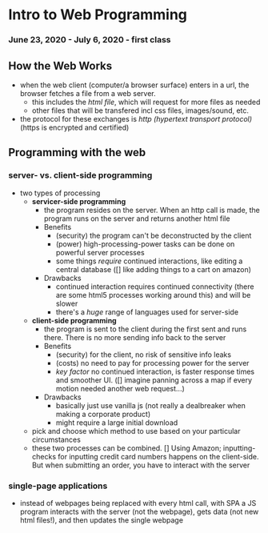 # Intro to Web Programming
### June 23, 2020 - July 6, 2020 - first class

## How the Web Works
- when the web client (computer/a browser surface) enters in a url, the browser fetches a file from a web server.
	- this includes the *html file*, which will request for more files as needed
	- other files that will be transfered incl css files, images/sound, etc.
- the protocol for these exchanges is *http (hypertext transport protocol)* (https is encrypted and certified)


## Programming with the web

### server- vs. client-side programming
- two types of processing
	- **servicer-side programming**
		- the program resides on the server. When an http call is made, the program runs on the server and returns another html file
		- Benefits
			- (security) the program can't be deconstructed by the client
			- (power) high-processing-power tasks can be done on powerful server processes
			- some things *require* continued interactions, like editing a central database ([] like adding things to a cart on amazon)
		- Drawbacks
			- continued interaction requires continued connectivity (there are some html5 processes working around this) and will be slower
			- there's a *huge* range of languages used for server-side  
	- **client-side programming**
		- the program is sent to the client during the first sent and runs there. There is no more sending info back to the server
		- Benefits
			- (security) for the client, no risk of sensitive info leaks
			- (costs) no need to pay for processing power for the server
			- *key factor* no continued interaction, is faster response times and smoother UI. ([] imagine panning across a map if every motion needed another web request...)
		- Drawbacks
			- basically just use vanilla js (not really a dealbreaker when making a corporate product) 
			- might require a large initial download
	- pick and choose which method to use based on your particular circumstances
	- these two processes can be combined. [] Using Amazon; inputting-checks for inputting credit card numbers happens on the client-side. But when submitting an order, you have to  interact with the server

### single-page applications
- instead of webpages being replaced with every html call, with SPA a JS program interacts with the server (not the webpage), gets data (not new html files!), and then updates the single webpage 











